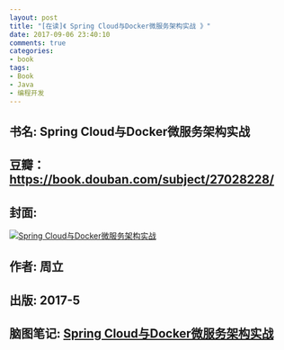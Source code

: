 ```yaml
---
layout: post
title: "[在读]《 Spring Cloud与Docker微服务架构实战 》"
date: 2017-09-06 23:40:10
comments: true
categories: 
- book
tags: 
- Book 
- Java
- 编程开发
---
```


## 书名: Spring Cloud与Docker微服务架构实战
## 豆瓣：https://book.douban.com/subject/27028228/
## 封面: 

 [![Spring Cloud与Docker微服务架构实战](https://img3.doubanio.com/lpic/s29434185.jpg)](http://naotu.baidu.com/)
## 作者: 周立  
## 出版: 2017-5
## 脑图笔记: [Spring Cloud与Docker微服务架构实战](http://naotu.baidu.com/)